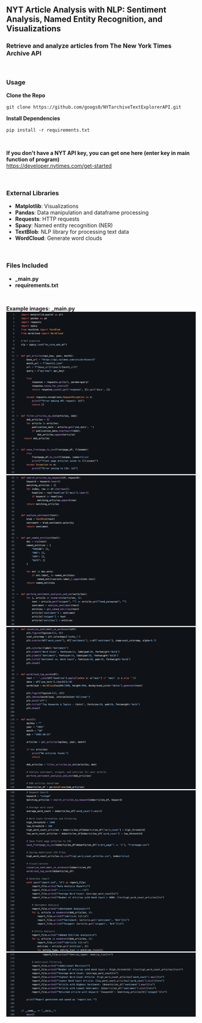 ## NYT Article Analysis with NLP: Sentiment Analysis, Named Entity Recognition, and Visualizations
### Retrieve and analyze articles from The New York Times Archive API

<br>

### Usage
**Clone the Repo**
```
git clone https://github.com/googs0/NYTarchiveTextExplorerAPI.git
```

**Install Dependencies**
```
pip install -r requirements.txt
```

<br>

**If you don't have a NYT API key, you can get one here (enter key in main function of program)**
<br>
https://developer.nytimes.com/get-started

<br>

### External Libraries
- **Matplotlib**: Visualizations
- **Pandas**: Data manipulation and dataframe processing 
- **Requests**: HTTP requests
- **Spacy**: Named entity recognition (NER)
- **TextBlob**: NLP library for processing text data
- **WordCloud**: Generate word clouds

<br>

### Files Included
- **_main.py**
- **requirements.txt**

<br>

**Example images:**
**_main.py**
![NYT1](/assets/img/nyt1.png)
![NYT2](/assets/img/nyt2.png)
![NYT3](/assets/img/nyt3.png)
![NYT4](/assets/img/nyt4.png)
![NYT5](/assets/img/nyt5.png)
